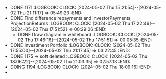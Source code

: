 - DONE 1171
  :LOGBOOK:
  CLOCK: [2024-05-02 Thu 15:21:54]--[2024-05-02 Thu 21:11:17] =>  05:49:23
  :END:
- DONE Find difference repayments and investorPayments, ProjectionReturns
  :LOGBOOK:
  CLOCK: [2024-05-02 Thu 17:22:46]--[2024-05-02 Thu 17:51:52] =>  00:29:06
  :END:
	- DONE Draw diagram in whiteboard
	  :LOGBOOK:
	  CLOCK: [2024-05-02 Thu 17:46:16]--[2024-05-02 Thu 17:51:51] =>  00:05:35
	  :END:
- DONE Investiment Portfolio
  :LOGBOOK:
  CLOCK: [2024-05-02 Thu 17:55:00]--[2024-05-02 Thu 21:17:45] =>  03:22:45
  :END:
- DONE 1175 -> soft deleted
  :LOGBOOK:
  CLOCK: [2024-05-02 Thu 18:06:22]--[2024-05-02 Thu 21:03:35] =>  02:57:13
  :END:
- DOING 1194
  :LOGBOOK:
  CLOCK: [2024-05-02 Thu 18:09:16]
  :END:
-
